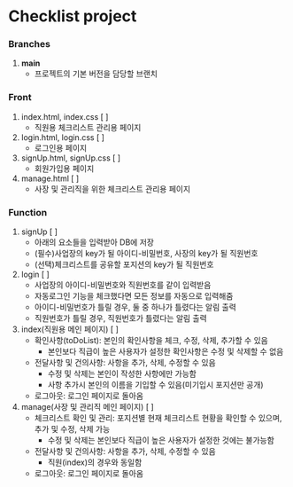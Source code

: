 # Checklist project

### Branches
1. **main**
   - 프로젝트의 기본 버전을 담당할 브랜치

### Front
1. index.html, index.css [ ]
   - 직원용 체크리스트 관리용 페이지
2. login.html, login.css [ ]
   - 로그인용 페이지
3. signUp.html, signUp.css [ ]
   - 회원가입용 페이지
4. manage.html [ ]
   - 사장 및 관리직을 위한 체크리스트 관리용 페이지
   

### Function
1. signUp [ ]
   - 아래의 요소들을 입력받아 DB에 저장
   - (필수)사업장의 key가 될 아이디-비밀번호, 사장의 key가 될 직원번호
   - (선택)체크리스트를 공유할 포지션의 key가 될 직원번호
2. login [ ]
   - 사업장의 아이디-비밀번호와 직원번호를 같이 입력받음
   - 자동로그인 기능을 체크했다면 모든 정보를 자동으로 입력해줌
   - 아이디-비밀번호가 틀릴 경우, 둘 중 하나가 틀렸다는 알림 출력
   - 직원번호가 틀릴 경우, 직원번호가 틀렸다는 알림 출력
3. index(직원용 메인 페이지) [ ]
   - 확인사항(toDoList): 본인의 확인사항을 체크, 수정, 삭제, 추가할 수 있음
       - 본인보다 직급이 높은 사용자가 설정한 확인사항은 수정 및 삭제할 수 없음
   - 전달사항 및 건의사항: 사항을 추가, 삭제, 수정할 수 있음
       - 수정 및 삭제는 본인이 작성한 사항에만 가능함
       - 사항 추가시 본인의 이름을 기입할 수 있음(미기입시 포지션만 공개)
   - 로그아웃: 로그인 페이지로 돌아옴
4. manage(사장 및 관리직 메인 페이지) [ ]
   - 체크리스트 확인 및 관리: 포지션별 현재 체크리스트 현황을 확인할 수 있으며, 추가 및 수정, 삭제 가능
       - 수정 및 삭제는 본인보다 직급이 높은 사용자가 설정한 것에는 불가능함
   - 전달사항 및 건의사항: 사항을 추가, 삭제, 수정할 수 있음
       - 직원(index)의 경우와 동일함
   - 로그아웃: 로그인 페이지로 돌아옴
   
   
   

